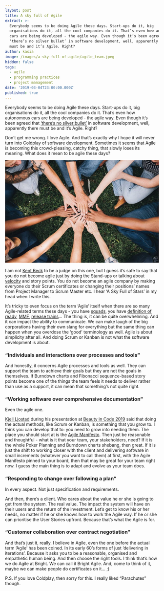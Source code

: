 ```yaml
---
layout: post
title: A sky full of Agile
extract: >-
  Everybody seems to be doing Agile these days. Start-ups do it, big
  organisations do it, all the cool companies do it. That’s even how autonomous
  cars are being developed - the agile way. Even though it’s been agreed that
  ‘there’s no silver bullet’ in software development, well, apparently there
  must be and it’s Agile. Right?
author: kasia
image: /images/a-sky-full-of-agile/agile_team.jpeg
hidden: false
tags:
  - agile
  - programming practices
  - project management
date: '2019-03-04T23:00:00.000Z'
published: true
---
```



Everybody seems to be doing Agile these days. Start-ups do it, big organisations do it, all the cool companies do it. That’s even how autonomous cars are being developed - the agile way. Even though it’s been agreed that [‘there’s no silver bullet’](https://en.wikipedia.org/wiki/No_Silver_Bullet) in software development, well, apparently there must be and it’s Agile. Right?
	
Don’t get me wrong. I love Agile. And that’s exactly why I hope it will never turn into Coldplay of software development. Sometimes it seems that Agile is becoming this crowd-pleasing, catchy thing, that slowly loses its meaning. What does it mean to be agile these days?


![Team](/images/a-sky-full-of-agile/agile_team.jpeg)


I am not [Kent Beck](https://www.kentbeck.com/) to be a judge on this one, but I guess it’s safe to say that you do not become agile just by doing the Stand-ups or talking about [velocity](https://www.agilealliance.org/glossary/velocity/) and story points. You do not become an agile company by making everyone do their Scrum certificates or changing their positions’ names from Project Manager to Scrum Master etc. I hear ‘A Sky Full of Stars’ in my head when I write this.

It’s tricky to even focus on the term ‘Agile’ itself when there are so many Agile-related terms these days - you have [squads](https://medium.com/productmanagement101/spotify-squad-framework-part-i-8f74bcfcd761), you have [definition of ready](https://www.scruminc.com/definition-of-ready/), [MMF](https://www.agilealliance.org/glossary/mmf/), [release trains](https://www.scaledagileframework.com/agile-release-train/)… The thing is, it can be quite overwhelming. And it can impact the ability to communicate. We can make laugh of the big corporations having their own slang for everything but the same thing can happen when you overdose the ‘good’ terminology as well. Agile is about simplicity after all. And doing Scrum or Kanban is not what the software development is about. 


### “Individuals and interactions over processes and tools”
And honestly, it concerns Agile processes and tools as well. They can support the team to achieve their goals but they are not the goals in themselves. If Burndown charts and Fibonacci sequence-based story points become one of the things the team feels it needs to deliver rather than use as a support, it can mean that something’s not quite right. 

### “Working software over comprehensive documentation”
Even the agile one.

[Kjell Ljostad](https://twitter.com/kljostad) during his presentation at [Beauty in Code 2019](http://www.beautyincode.se/) said that doing the actual methods, like Scrum or Kanban, is something that you grow to. I think you can develop that to: you need to grow into needing them. The place you should start at is the [Agile Manifesto](https://agilemanifesto.org/). Then just be reasonable and thoughtful - what is it that your team, your stakeholders, need?  If it is the whole Poker Planning and Burndown charts shebang, then great. If it is just the shift to working closer with the client and delivering software in small increments (whatever you want to call them) at first, with the Agile Manifesto pinned to your board, then that may be great for your team right now. I guess the main thing is to adapt and evolve as your team does. 

### “Responding to change over following a plan”
In every aspect. Not just specification and requirements. 

And then, there’s a client. Who cares about the value he or she is going to get from the system. The real value. The impact the system will have on their users and the return of the investment. Let’s get to know his or her needs, no matter if he or she knows how to work the Agile way. If he or she can prioritise the User Stories upfront. Because that’s what the Agile is for. 

### “Customer collaboration over contract negotiation”
And that’s just it, really. I believe in Agile, even the one before the actual term ‘Agile’ has been coined. In its early 60’s forms of just ‘delivering in iterations’. Because it asks you to be a reasonable, organised and empathetic human being. And then choose the right tools. I think that’s how we do Agile at Bright. We can call it Bright Agile. And, come to think of it, maybe we can make people do certificates on it… ;) 

P.S. If you love Coldplay, then sorry for this. I really liked “Parachutes” though. 





